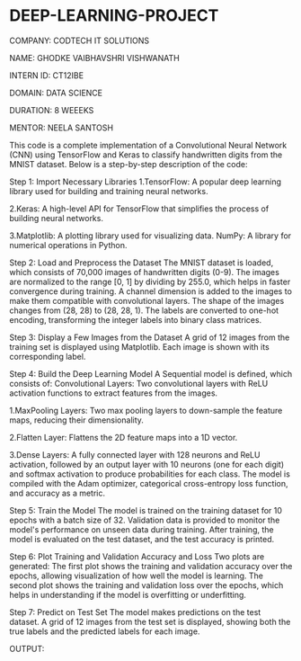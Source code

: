 # DEEP-LEARNING-PROJECT

COMPANY: CODTECH IT SOLUTIONS

NAME: GHODKE VAIBHAVSHRI VISHWANATH

INTERN ID: CT12IBE

DOMAIN: DATA SCIENCE

DURATION: 8 WEEEKS

MENTOR: NEELA SANTOSH

This code is a complete implementation of a Convolutional Neural Network (CNN) using TensorFlow and Keras to classify handwritten digits from the MNIST dataset. Below is a step-by-step description of the code:

Step 1: Import Necessary Libraries
1.TensorFlow: A popular deep learning library used for building and training neural networks.

2.Keras: A high-level API for TensorFlow that simplifies the process of building neural networks.

3.Matplotlib: A plotting library used for visualizing data.
NumPy: A library for numerical operations in Python.

Step 2: Load and Preprocess the Dataset
The MNIST dataset is loaded, which consists of 70,000 images of handwritten digits (0-9).
The images are normalized to the range [0, 1] by dividing by 255.0, which helps in faster convergence during training.
A channel dimension is added to the images to make them compatible with convolutional layers. The shape of the images changes from (28, 28) to (28, 28, 1).
The labels are converted to one-hot encoding, transforming the integer labels into binary class matrices.

Step 3: Display a Few Images from the Dataset
A grid of 12 images from the training set is displayed using Matplotlib. Each image is shown with its corresponding label.

Step 4: Build the Deep Learning Model
A Sequential model is defined, which consists of:
Convolutional Layers: Two convolutional layers with ReLU activation functions to extract features from the images.

1.MaxPooling Layers: Two max pooling layers to down-sample the feature maps, reducing their dimensionality.

2.Flatten Layer: Flattens the 2D feature maps into a 1D vector.

3.Dense Layers: A fully connected layer with 128 neurons and ReLU activation, followed by an output layer with 10 neurons (one for each digit) and softmax activation to produce probabilities for each class.
The model is compiled with the Adam optimizer, categorical cross-entropy loss function, and accuracy as a metric.

Step 5: Train the Model
The model is trained on the training dataset for 10 epochs with a batch size of 32. Validation data is provided to monitor the model's performance on unseen data during training.
After training, the model is evaluated on the test dataset, and the test accuracy is printed.

Step 6: Plot Training and Validation Accuracy and Loss
Two plots are generated:
The first plot shows the training and validation accuracy over the epochs, allowing visualization of how well the model is learning.
The second plot shows the training and validation loss over the epochs, which helps in understanding if the model is overfitting or underfitting.

Step 7: Predict on Test Set
The model makes predictions on the test dataset.
A grid of 12 images from the test set is displayed, showing both the true labels and the predicted labels for each image.

OUTPUT:
